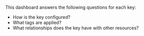This dashboard answers the following questions for each key:

- How is the key configured?
- What tags are applied?
- What relationships does the key have with other resources?